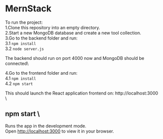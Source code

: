 # MernStack
To run the project:\
1.Clone this repository into an empty directory.\
2.Start a new MongoDB database and create a new tool collection.\
3.Go to the backend folder and run:\
  3.1 `npm install`\
  3.2 `node server.js`

The backend should run on port 4000 now and MongoDB should be connected\

4.Go to the frontend folder and run:\
  4.1 `npm install`\
  4.2 `npm start`

This should launch the React application frontend on: http://localhost:3000 \


## npm start \
Runs the app in the development mode.\
Open [http://localhost:3000](http://localhost:3000) to view it in your browser.






